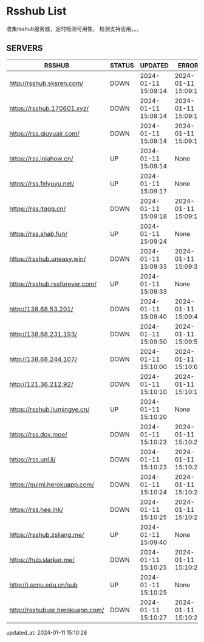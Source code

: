 # Rsshub List

收集rsshub服务器，定时检测可用性， 检测支持应用。。。


## SERVERS

|  RSSHUB   | STATUS  | UPDATED  | ERROR  | TWITTER |  
|  ----  | ----  | ----  | ----  | ---- |  
| http://rsshub.sksren.com/ | DOWN | 2024-01-11 15:09:14 | 2024-01-11 15:09:14 |  
| https://rsshub.170601.xyz/ | DOWN | 2024-01-11 15:09:14 | 2024-01-11 15:09:14 |  
| https://rss.qiuyuair.com/ | DOWN | 2024-01-11 15:09:14 | 2024-01-11 15:09:14 |  
| https://rss.injahow.cn/ | UP | 2024-01-11 15:09:14 | None ||  
| https://rss.feiyuyu.net/ | UP | 2024-01-11 15:09:17 | None ||  
| https://rss.itggg.cn/ | DOWN | 2024-01-11 15:09:18 | 2024-01-11 15:09:18 |  
| https://rss.shab.fun/ | UP | 2024-01-11 15:09:24 | None ||  
| https://rsshub.uneasy.win/ | DOWN | 2024-01-11 15:09:33 | 2024-01-11 15:09:33 |  
| https://rsshub.rssforever.com/ | UP | 2024-01-11 15:09:33 | None ||  
| http://138.68.53.201/ | DOWN | 2024-01-11 15:09:40 | 2024-01-11 15:09:40 |  
| http://138.68.231.193/ | DOWN | 2024-01-11 15:09:50 | 2024-01-11 15:09:50 |  
| http://138.68.244.107/ | DOWN | 2024-01-11 15:10:00 | 2024-01-11 15:10:00 |  
| http://121.36.212.92/ | DOWN | 2024-01-11 15:10:10 | 2024-01-11 15:10:10 |  
| https://rsshub.liumingye.cn/ | UP | 2024-01-11 15:10:20 | None ||  
| https://rss.dov.moe/ | DOWN | 2024-01-11 15:10:23 | 2024-01-11 15:10:23 |  
| https://rss.unl.li/ | DOWN | 2024-01-11 15:10:23 | 2024-01-11 15:10:23 |  
| https://guimi.herokuapp.com/ | DOWN | 2024-01-11 15:10:24 | 2024-01-11 15:10:24 |  
| https://rss.hee.ink/ | DOWN | 2024-01-11 15:10:25 | 2024-01-11 15:10:25 |  
| https://rsshub.zsliang.me/ | UP | 2024-01-11 15:09:40 | None |OK|  
| https://hub.slarker.me/ | DOWN | 2024-01-11 15:10:25 | 2024-01-11 15:10:25 |  
| http://i.scnu.edu.cn/sub | UP | 2024-01-11 15:10:25 | None ||  
| http://rsshubusr.herokuapp.com/ | DOWN | 2024-01-11 15:10:27 | 2024-01-11 15:10:27 |  
  

updated_at: 2024-01-11 15:10:28  

